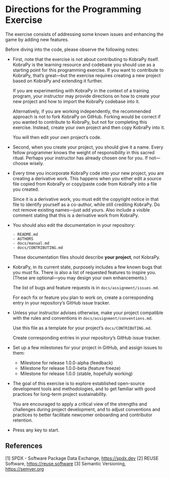 Directions for the Programming Exercise
=======================================

The exercise consists of addressing some known issues and enhancing the game
by adding new features.

Before diving into the code, please observe the following notes:

* First, note that the exercise is not about contributing to KobraPy itself.
  KobraPy is the learning resource and codebase you should use as a starting
  point for this programming exercise. If you want to contribute to KobraPy,
  that’s great—but the exercise requires creating a new project based on
  KobraPy and extending it further.

  If you are experimenting with KobraPy in the context of a training program,
  your instructor may provide directions on how to create your new project and
  how to import the KobraPy codebase into it.

  Alternatively, if you are working independently, the recommended approach
  is not to fork KobraPy on GitHub. Forking would be correct if you wanted to
  contribute to KobraPy, but not for completing this exercise. Instead, create
  your own project and then copy KobraPy into it.

  You will then edit your own project’s code.

* Second, when you create your project, you should give it a name. Every fellow
  programmer knows the weight of responsibility in this sacred ritual. Perhaps
  your instructor has already chosen one for you. If not—choose wisely.

* Every time you incorporate KobraPy code into your new project, you are
  creating a derivative work. This happens when you either edit a source file
  copied from KobraPy or copy/paste code from KobraPy into a file you created.

  Since it is a derivative work, you must edit the copyright notice in that file
  to identify yourself as a co-author, while still crediting KobraPy. Do not
  remove existing names—just add yours. Also include a visible comment stating
  that this is a derivative work from KobraPy.

* You should also edit the documentation in your repository:

  ```
  - README.md
  - AUTHORS
  - docs/manual.md
  - docs/CONTRIBUTING.md
  ```

  These documentation files should describe **your project**, not KobraPy.

* KobraPy, in its current state, purposely includes a few known bugs
  that you must fix. There is also a list of requested features to inspire
  you. (These are optional—you may design your own enhancements.)

  The list of bugs and feature requests is in `docs/assignment/issues.md`.

  For each fix or feature you plan to work on, create a corresponding entry in
your repository’s GitHub issue tracker.

* Unless your instructor advises otherwise, make your project compatible
  with the rules and conventions in `docs/assignment/conventions.md`.

  Use this file as a template for your project’s `docs/CONTRIBUTING.md`.

  Create corresponding entries in your repository’s GitHub issue tracker.

* Set up a few milestones for your project in GitHub, and assign issues
  to them:

  - Milestone for release 1.0.0-alpha (feedback)
  - Milestone for release 1.0.0-beta (feature freeze)
  - Milestone for release 1.0.0 (stable, hopefully working)

* The goal of this exercise is to explore established open-source development
  tools and methodologies, and to get familiar with good practices for long-term
  project sustainability.

  You are encouraged to apply a critical view of the strengths and challenges
  during project development, and to adjust conventions and practices to better
  facilitate newcomer onboarding and contributor retention.

* Press any key to start.

References
------------------------------

[1] SPDX - Software Package Data Exchange, https://spdx.dev
[2] REUSE Software, https://reuse.software
[3] Semantic Versioning, https://semver.org
